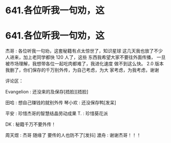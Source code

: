 # 641.各位听我一句劝，这

# 641.各位听我一句劝，这

杰哥 : 各位听我一句劝，这套秘籍有点太惊世了，知识星球 这几天我也放了不少人进来，加上老同学都快 120 人了，这些 东西我希望大家不要往外面传播， 一旦被市场理解，我想带各位一起吃肉都难了，我进化速度 做不到这么快。 2.0 版本我删了，你们保存的千万别外传，为自己考虑，为大 家考虑，为我考虑，谢谢

评论区：

Evangelion : 还没来的及保存[捂脸][捂脸]

田哈 : 想自己赚钱的就别外传 琴小欢 : 还没保存鸭[发呆]

平安 : 珍惜杰哥的智慧结晶劳动成果 T. : 珍惜葵花派

DK : 秘籍千万不要外传！

周天煜 : 杰哥 随缘了 要传的人也防不了[发抖] 渡舟 : 谢谢杰哥！！！